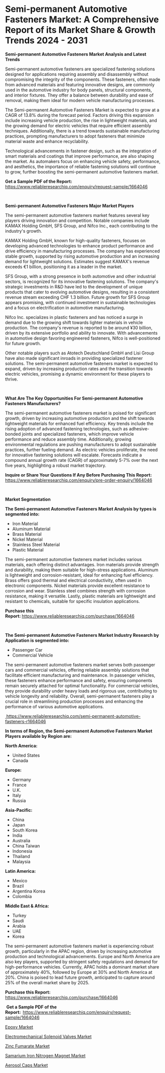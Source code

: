 <p><h1>Semi-permanent Automotive Fasteners Market: A Comprehensive Report of its Market Share & Growth Trends 2024 - 2031</h1></p><p><strong>Semi-permanent Automotive Fasteners Market Analysis and Latest Trends</strong></p>
<p><p>Semi-permanent automotive fasteners are specialized fastening solutions designed for applications requiring assembly and disassembly without compromising the integrity of the components. These fasteners, often made from advanced materials and featuring innovative designs, are commonly used in the automotive industry for body panels, structural components, and interior fixtures. They offer a balance between durability and ease of removal, making them ideal for modern vehicle manufacturing processes.</p><p>The Semi-permanent Automotive Fasteners Market is expected to grow at a CAGR of 13.8% during the forecast period. Factors driving this expansion include increasing vehicle production, the rise in lightweight materials, and the growing demand for electric vehicles that require efficient assembly techniques. Additionally, there is a trend towards sustainable manufacturing practices, prompting manufacturers to adopt fasteners that minimize material waste and enhance recyclability.</p><p>Technological advancements in fastener design, such as the integration of smart materials and coatings that improve performance, are also shaping the market. As automakers focus on enhancing vehicle safety, performance, and aesthetics, the importance of reliable fastening solutions will continue to grow, further boosting the semi-permanent automotive fasteners market.</p></p>
<p><strong>Get a Sample PDF of the Report:&nbsp;</strong> <a href="https://www.reliableresearchiq.com/enquiry/request-sample/1664046?utm_campaign=973&utm_medium=2&utm_source=Github&utm_content=ia&utm_term=09122024&utm_id=semi-permanent-automotive-fasteners">https://www.reliableresearchiq.com/enquiry/request-sample/1664046</a></p>
<p>&nbsp;</p>
<p><strong>Semi-permanent Automotive Fasteners Major Market Players</strong></p>
<p><p>The semi-permanent automotive fasteners market features several key players driving innovation and competition. Notable companies include KAMAX Holding GmbH, SFS Group, and Nifco Inc., each contributing to the industry's growth.</p><p>KAMAX Holding GmbH, known for high-quality fasteners, focuses on developing advanced technologies to enhance product performance and drive efficiency in manufacturing processes. The company has experienced stable growth, supported by rising automotive production and an increasing demand for lightweight solutions. Estimates suggest KAMAX's revenue exceeds €1 billion, positioning it as a leader in the market.</p><p>SFS Group, with a strong presence in both automotive and other industrial sectors, is recognized for its innovative fastening solutions. The company's strategic investments in R&D have led to the development of unique products that cater to evolving automotive designs, resulting in a consistent revenue stream exceeding CHF 1.3 billion. Future growth for SFS Group appears promising, with continued investment in sustainable technologies and a focus on electrification in automotive manufacturing.</p><p>Nifco Inc. specializes in plastic fasteners and has noticed a surge in demand due to the growing shift towards lighter materials in vehicle production. The company's revenue is reported to be around ¥30 billion, driven by its extensive portfolio and ability to innovate. With advancements in automotive design favoring engineered fasteners, Nifco is well-positioned for future growth.</p><p>Other notable players such as Atotech Deutschland GmbH and Lisi Group have also made significant inroads in providing specialized fastener solutions. The semi-permanent automotive fasteners market is expected to expand, driven by increasing production rates and the transition towards electric vehicles, promising a dynamic environment for these players to thrive.</p></p>
<p>&nbsp;</p>
<p><strong>What Are The Key Opportunities For Semi-permanent Automotive Fasteners Manufacturers?</strong></p>
<p><p>The semi-permanent automotive fasteners market is poised for significant growth, driven by increasing automotive production and the shift towards lightweight materials for enhanced fuel efficiency. Key trends include the rising adoption of advanced fastening technologies, such as adhesive-bonded joints and specialized fasteners, which improve vehicle performance and reduce assembly time. Additionally, growing environmental regulations are pushing manufacturers to adopt sustainable practices, further fueling demand. As electric vehicles proliferate, the need for innovative fastening solutions will escalate. Forecasts indicate a compound annual growth rate (CAGR) of approximately 5-7% over the next five years, highlighting a robust market trajectory.</p></p>
<p><strong>Inquire or Share Your Questions If Any Before Purchasing This Report:</strong> <a href="https://www.reliableresearchiq.com/enquiry/pre-order-enquiry/1664046?utm_campaign=973&utm_medium=2&utm_source=Github&utm_content=ia&utm_term=09122024&utm_id=semi-permanent-automotive-fasteners">https://www.reliableresearchiq.com/enquiry/pre-order-enquiry/1664046</a></p>
<p>&nbsp;</p>
<p><strong>Market Segmentation</strong></p>
<p><strong>The Semi-permanent Automotive Fasteners Market Analysis by types is segmented into:</strong></p>
<p><ul><li>Iron Material</li><li>Aluminum Material</li><li>Brass Material</li><li>Nickel Material</li><li>Stainless Steel Material</li><li>Plastic Material</li></ul></p>
<p><p>The semi-permanent automotive fasteners market includes various materials, each offering distinct advantages. Iron materials provide strength and durability, making them suitable for high-stress applications. Aluminum is lightweight and corrosion-resistant, ideal for enhancing fuel efficiency. Brass offers good thermal and electrical conductivity, often used in electronic components. Nickel materials provide excellent resistance to corrosion and wear. Stainless steel combines strength with corrosion resistance, making it versatile. Lastly, plastic materials are lightweight and resistant to chemicals, suitable for specific insulation applications.</p></p>
<p><strong>Purchase this Report:&nbsp;</strong><a href="https://www.reliableresearchiq.com/purchase/1664046?utm_campaign=973&utm_medium=2&utm_source=Github&utm_content=ia&utm_term=09122024&utm_id=semi-permanent-automotive-fasteners">https://www.reliableresearchiq.com/purchase/1664046</a></p>
<p>&nbsp;</p>
<p><strong>The Semi-permanent Automotive Fasteners Market Industry Research by Application is segmented into:</strong></p>
<p><ul><li>Passenger Car</li><li>Commercial Vehicle</li></ul></p>
<p><p>The semi-permanent automotive fasteners market serves both passenger cars and commercial vehicles, offering reliable assembly solutions that facilitate efficient manufacturing and maintenance. In passenger vehicles, these fasteners enhance performance and safety, ensuring components remain securely attached for optimal functionality. For commercial vehicles, they provide durability under heavy loads and rigorous use, contributing to vehicle longevity and reliability. Overall, semi-permanent fasteners play a crucial role in streamlining production processes and enhancing the performance of various automotive applications.</p></p>
<p><a href="https://www.reliableresearchiq.com/semi-permanent-automotive-fasteners-r1664046?utm_campaign=973&utm_medium=2&utm_source=Github&utm_content=ia&utm_term=09122024&utm_id=semi-permanent-automotive-fasteners">&nbsp;https://www.reliableresearchiq.com/semi-permanent-automotive-fasteners-r1664046</a></p>
<p><strong>In terms of Region, the Semi-permanent Automotive Fasteners Market Players available by Region are:</strong></p>
<p>
    <p> <strong> North America: </strong>
        <ul>
            <li>United States</li>
            <li>Canada</li>
        </ul>
        </p> 
    <p> <strong> Europe: </strong>
        <ul>
            <li>Germany</li>
            <li>France</li>
            <li>U.K.</li>
            <li>Italy</li>
            <li>Russia</li>
        </ul>
        </p> 
    <p> <strong> Asia-Pacific: </strong>
        <ul>
            <li>China</li>
            <li>Japan</li>
            <li>South Korea</li>
            <li>India</li>
            <li>Australia</li>
            <li>China Taiwan</li>
            <li>Indonesia</li>
            <li>Thailand</li>
            <li>Malaysia</li>
        </ul>
        </p> 
    <p> <strong> Latin America: </strong>
        <ul>
            <li>Mexico</li>
            <li>Brazil</li>
            <li>Argentina Korea</li>
            <li>Colombia</li>
        </ul>
        </p> 
    <p> <strong> Middle East & Africa: </strong>
        <ul>
            <li>Turkey</li>
            <li>Saudi</li>
            <li>Arabia</li>
            <li>UAE</li>
            <li>Korea</li>
        </ul>
    </p>
    </p>
<p><p>The semi-permanent automotive fasteners market is experiencing robust growth, particularly in the APAC region, driven by increasing automotive production and technological advancements. Europe and North America are also key players, supported by stringent safety regulations and demand for high-performance vehicles. Currently, APAC holds a dominant market share of approximately 40%, followed by Europe at 30% and North America at 20%. China is poised to lead future growth, anticipated to capture around 25% of the overall market share by 2025.</p></p>
<p><strong>Purchase this Report: </strong><a href="https://www.reliableresearchiq.com/purchase/1664046?utm_campaign=973&utm_medium=2&utm_source=Github&utm_content=ia&utm_term=09122024&utm_id=semi-permanent-automotive-fasteners">https://www.reliableresearchiq.com/purchase/1664046</a></p>
<p>&nbsp;<strong>Get a Sample PDF of the Report:&nbsp;&nbsp;</strong><a href="https://www.reliableresearchiq.com/enquiry/request-sample/1664046?utm_campaign=973&utm_medium=2&utm_source=Github&utm_content=ia&utm_term=09122024&utm_id=semi-permanent-automotive-fasteners">https://www.reliableresearchiq.com/enquiry/request-sample/1664046</a></p>
<p><strong></strong></p>
<p><p><a href="https://www.linkedin.com/pulse/aglobalepoxy-market-analysis-including-its-size-growth-opportunities-0vwrc?utm_campaign=973&utm_medium=2&utm_source=Github&utm_content=ia&utm_term=09122024&utm_id=semi-permanent-automotive-fasteners">Epoxy Market</a></p><p><a href="https://github.com/ElviraLeka1962/Market-Research-Report-List-1/blob/main/electromechanical-solenoid-valves-market.md?utm_campaign=973&utm_medium=2&utm_source=Github&utm_content=ia&utm_term=09122024&utm_id=semi-permanent-automotive-fasteners">Electromechanical Solenoid Valves Market</a></p><p><a href="https://www.linkedin.com/pulse/examining-future-zinc-fumarate-market-trend-analysis-forecasted-owwpc?utm_campaign=973&utm_medium=2&utm_source=Github&utm_content=ia&utm_term=09122024&utm_id=semi-permanent-automotive-fasteners">Zinc Fumarate Market</a></p><p><a href="https://github.com/darenph8er/Market-Research-Report-List-1/blob/main/samarium-iron-nitrogen-magnet-market.md?utm_campaign=973&utm_medium=2&utm_source=Github&utm_content=ia&utm_term=09122024&utm_id=semi-permanent-automotive-fasteners">Samarium Iron Nitrogen Magnet Market</a></p><p><a href="https://www.linkedin.com/pulse/impressive-growth-aerosol-caps-market-cagr-74-from-2024-2031-cwdzc?utm_campaign=973&utm_medium=2&utm_source=Github&utm_content=ia&utm_term=09122024&utm_id=semi-permanent-automotive-fasteners">Aerosol Caps Market</a></p></p>